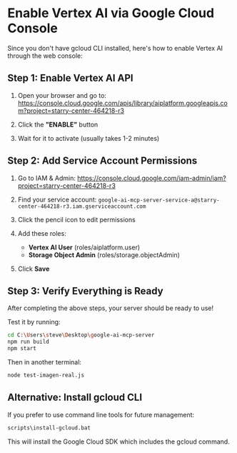 # Enable Vertex AI via Google Cloud Console

Since you don't have gcloud CLI installed, here's how to enable Vertex AI through the web console:

## Step 1: Enable Vertex AI API

1. Open your browser and go to:
   https://console.cloud.google.com/apis/library/aiplatform.googleapis.com?project=starry-center-464218-r3

2. Click the **"ENABLE"** button

3. Wait for it to activate (usually takes 1-2 minutes)

## Step 2: Add Service Account Permissions

1. Go to IAM & Admin:
   https://console.cloud.google.com/iam-admin/iam?project=starry-center-464218-r3

2. Find your service account:
   `google-ai-mcp-server-service-a@starry-center-464218-r3.iam.gserviceaccount.com`

3. Click the pencil icon to edit permissions

4. Add these roles:
   - **Vertex AI User** (roles/aiplatform.user)
   - **Storage Object Admin** (roles/storage.objectAdmin)

5. Click **Save**

## Step 3: Verify Everything is Ready

After completing the above steps, your server should be ready to use!

Test it by running:
```bash
cd C:\Users\steve\Desktop\google-ai-mcp-server
npm run build
npm start
```

Then in another terminal:
```bash
node test-imagen-real.js
```

## Alternative: Install gcloud CLI

If you prefer to use command line tools for future management:
```bash
scripts\install-gcloud.bat
```

This will install the Google Cloud SDK which includes the gcloud command.
